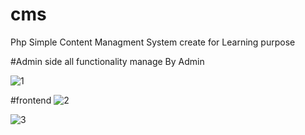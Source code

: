  # cms
 Php Simple Content Managment System
 create for Learning purpose
 
 #Admin side 
 all functionality manage By Admin

 ![1](https://user-images.githubusercontent.com/65818262/88475274-fc437e80-cf4b-11ea-9b3f-ba085d9d157d.JPG)

 #frontend
 ![2](https://user-images.githubusercontent.com/65818262/88475352-97d4ef00-cf4c-11ea-8f0b-ef0d131e5f02.JPG)

 ![3](https://user-images.githubusercontent.com/65818262/88475353-99061c00-cf4c-11ea-862b-cd5c6539f746.JPG)
  
